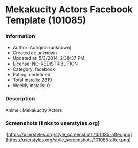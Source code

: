 # Mekakucity Actors Facebook Template (101085)

### Information
- Author: Adriqma (unknown)
- Created at: unknown
- Updated at: 5/3/2014, 2:38:37 PM
- License: NO-REDISTRIBUTION
- Category: facebook
- Rating: undefined
- Total installs: 2319
- Weekly installs: 0


### Description
Anime : Mekakucity Actors


### Screenshots (links to userstyles.org)
![https://userstyles.org/style_screenshots/101085-after.png](https://userstyles.org/style_screenshots/101085-after.png)


